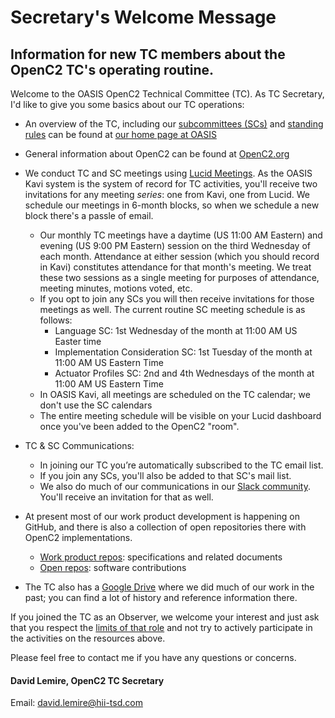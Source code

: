 # Secretary's Welcome Message
## Information for new TC members about the OpenC2 TC's operating routine.

Welcome to the OASIS OpenC2 Technical Committee (TC). As TC Secretary, I'd like to give you some basics about our TC operations:

* An overview of the TC, including our 
[subcommittees (SCs)](https://www.oasis-open.org/committees/tc_home.php?wg_abbrev=openc2#subcommittees) and 
[standing rules](https://www.oasis-open.org/committees/tc_home.php?wg_abbrev=openc2#other) can be found at 
[our home page at OASIS](https://www.oasis-open.org/committees/tc_home.php?wg_abbrev=openc2)

* General information about OpenC2 can be found at [OpenC2.org](https://openc2.org/)

* We conduct TC and SC meetings using [Lucid Meetings](https://www.lucidmeetings.com). 
As the OASIS Kavi system is the system of record for TC activities, you'll receive 
two invitations for any meeting _series_: one from Kavi, one from Lucid. We schedule
our meetings in 6-month blocks, so when we schedule a new block there's a passle of email.
  * Our monthly TC meetings have a daytime (US 11:00 AM Eastern) and evening 
  (US 9:00 PM Eastern) session on the third Wednesday of each month. Attendance 
  at either session (which you should record in Kavi) constitutes attendance 
  for that month's meeting. We treat these two sessions as a single meeting
  for purposes of attendance, meeting minutes, motions voted, etc.
  * If you opt to join any SCs you will then receive invitations for those 
  meetings as well. The current routine SC meeting schedule is as follows:
    * Language SC: 1st Wednesday of the month at 11:00 AM US Easter time
    * Implementation Consideration SC: 1st Tuesday of the month at 11:00 AM US Eastern Time
    * Actuator Profiles SC:  2nd and 4th Wednesdays of the month at 11:00 AM US Eastern Time
  * In OASIS Kavi, all meetings are scheduled on the TC calendar; we don't use the SC calendars
  * The entire meeting schedule will be visible on your 
  Lucid dashboard once you've been added to the OpenC2 "room".
  
  
* TC & SC Communications:
  * In joining our TC you’re automatically subscribed to the TC email list. 
  * If you join any SCs, you'll also be added to that SC's mail list. 
  * We also do much of our communications in our [Slack community](https://openc2-community.slack.com). 
You'll receive an invitation for that as well.

* At present most of our work product development is happening on GitHub, 
and there is also a collection of open repositories there with OpenC2 implementations. 
  * [Work product repos](https://github.com/oasis-tcs?utf8=%E2%9C%93&q=openc2&type=&language=): specifications and related documents
  * [Open repos](https://github.com/oasis-open?utf8=%E2%9C%93&q=openc2-&type=&language=): software contributions

* The TC also has a [Google Drive](https://drive.google.com/drive/u/1/folders/0ByY7rMsnC7rrY1JEMlBLckNXTG8) 
where we did much of our work in the past; 
you can find a lot of history and reference information there.

If you joined the TC as an Observer, we welcome your interest and just ask that 
you respect the [limits of that role](https://www.oasis-open.org/committees/roles) 
and not try to actively participate in the activities on the resources above.

Please feel free to contact me if you have any questions or concerns.

#### David Lemire, OpenC2 TC Secretary

Email:  david.lemire@hii-tsd.com
